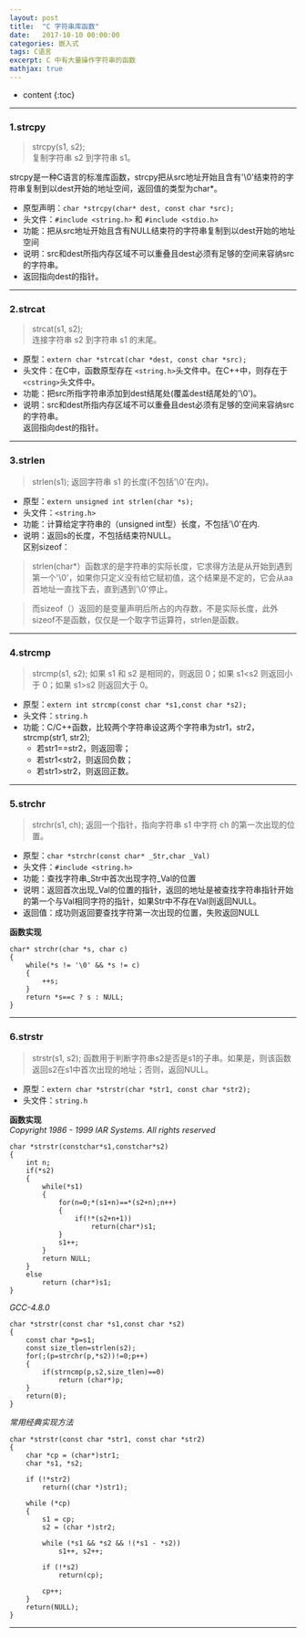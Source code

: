 ```yaml
---
layout: post
title:  "C 字符串库函数"
date:   2017-10-10 00:00:00
categories: 嵌入式
tags: C语言
excerpt: C 中有大量操作字符串的函数
mathjax: true
---
```

* content
{:toc}
---


### 1.strcpy
> strcpy(s1, s2);  <br/>
  复制字符串 s2 到字符串 s1。

strcpy是一种C语言的标准库函数，strcpy把从src地址开始且含有'\0'结束符的字符串复制到以dest开始的地址空间，返回值的类型为char*。  <br/>
- 原型声明：`char *strcpy(char* dest, const char *src); ` <br/>
- 头文件：`#include <string.h>` 和 `#include <stdio.h> ` <br/>
- 功能：把从src地址开始且含有NULL结束符的字符串复制到以dest开始的地址空间  <br/>
- 说明：src和dest所指内存区域不可以重叠且dest必须有足够的空间来容纳src的字符串。  <br/>
- 返回指向dest的指针。  <br/>


---

### 2.strcat
> strcat(s1, s2);  <br/>
  连接字符串 s2 到字符串 s1 的末尾。
  
- 原型：`extern char *strcat(char *dest, const char *src); ` <br/>
- 头文件：在C中，函数原型存在 `<string.h>`头文件中。在C++中，则存在于`<cstring>`头文件中。  <br/>
- 功能：把src所指字符串添加到dest结尾处(覆盖dest结尾处的'\0')。  <br/>
- 说明：src和dest所指内存区域不可以重叠且dest必须有足够的空间来容纳src的字符串。  <br/>
返回指向dest的指针。


---

### 3.strlen
> strlen(s1);
  返回字符串 s1 的长度(不包括'\0'在内)。
  
- 原型：`extern unsigned int strlen(char *s);`  <br/>
- 头文件：`<string.h>`  <br/>
- 功能：计算给定字符串的（unsigned int型）长度，不包括'\0'在内.  <br/>
- 说明：返回s的长度，不包括结束符NULL。  <br/>
区别sizeof：

> strlen(char*）函数求的是字符串的实际长度，它求得方法是从开始到遇到第一个'\0'，如果你只定义没有给它赋初值，这个结果是不定的，它会从aa首地址一直找下去，直到遇到'\0'停止。

> 而sizeof（）返回的是变量声明后所占的内存数，不是实际长度，此外sizeof不是函数，仅仅是一个取字节运算符，strlen是函数。

---

### 4.strcmp
> strcmp(s1, s2);
  如果 s1 和 s2 是相同的，则返回 0；如果 s1<s2 则返回小于 0；如果 s1>s2 则返回大于 0。
  
- 原型：`extern int strcmp(const char *s1,const char *s2);`  <br/>
- 头文件：`string.h`  <br/>
- 功能：C/C++函数，比较两个字符串设这两个字符串为str1，str2，strcmp(str1, str2);  <br/>
  - 若str1==str2，则返回零；
  - 若str1<str2，则返回负数；
  - 若str1>str2，则返回正数。

---

### 5.strchr
> strchr(s1, ch);
  返回一个指针，指向字符串 s1 中字符 ch 的第一次出现的位置。
  
- 原型：`char *strchr(const char* _Str,char _Val)`  <br/>
- 头文件：`#include <string.h>`  <br/>
- 功能：查找字符串_Str中首次出现字符_Val的位置  <br/>
- 说明：返回首次出现_Val的位置的指针，返回的地址是被查找字符串指针开始的第一个与Val相同字符的指针，如果Str中不存在Val则返回NULL。  <br/>
- 返回值：成功则返回要查找字符第一次出现的位置，失败返回NULL  <br/>

**函数实现**
```
char* strchr(char *s, char c)
{
    while(*s != '\0' && *s != c)
    {
        ++s;
    }
    return *s==c ? s : NULL;
}
```

---

### 6.strstr
> strstr(s1, s2);
  函数用于判断字符串s2是否是s1的子串。如果是，则该函数返回s2在s1中首次出现的地址；否则，返回NULL。
  
- 原型：`extern char *strstr(char *str1, const char *str2);`  <br/>
- 头文件：`string.h`  <br/>

**函数实现**  <br/>
*Copyright 1986 - 1999 IAR Systems. All rights reserved*
```
char *strstr(constchar*s1,constchar*s2)
{
    int n;
    if(*s2)
    {
        while(*s1)
        {
            for(n=0;*(s1+n)==*(s2+n);n++)
            {
                if(!*(s2+n+1))
                    return(char*)s1;
            }
            s1++;
        }
        return NULL;
    }
    else
        return (char*)s1;
}
```
*GCC-4.8.0*
```
char *strstr(const char *s1,const char *s2)
{
    const char *p=s1;
    const size_tlen=strlen(s2);
    for(;(p=strchr(p,*s2))!=0;p++)
    {
        if(strncmp(p,s2,size_tlen)==0)
            return (char*)p;
    }
    return(0);
}
```
*常用经典实现方法*
```
char *strstr(const char *str1, const char *str2)
{
    char *cp = (char*)str1;
    char *s1, *s2;
 
    if (!*str2)
        return((char *)str1);
 
    while (*cp)
    {
        s1 = cp;
        s2 = (char *)str2;
 
        while (*s1 && *s2 && !(*s1 - *s2))
            s1++, s2++;
 
        if (!*s2)
            return(cp);
 
        cp++;
    }
    return(NULL);
}
```

---
